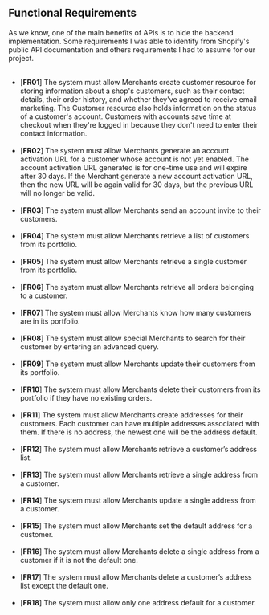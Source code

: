 <div>
  <h2>Functional Requirements</h2>
	As we know, one of the main benefits of APIs is to hide the backend implementation. Some requirements I was able to identify from Shopify's public API documentation and others requirements I had to assume for our project.<br><br>
</div>

<ul>
	<li>[<b>FR01</b>] The system must allow Merchants create customer resource for storing information about a shop's customers, such as their contact details, their order history, and whether they've agreed to receive email marketing. The Customer resource also holds information on the status of a customer's account. Customers with accounts save time at checkout when they're logged in because they don't need to enter their contact information.</li>
	<br>
	<li>[<b>FR02</b>] The system must allow Merchants generate an account activation URL for a customer whose account is not yet enabled. The account activation URL generated is for one-time use and will expire after 30 days. If the Merchant generate a new account activation URL, then the new URL will be again valid for 30 days, but the previous URL will no longer be valid.</li>
	<br>
	<li>[<b>FR03</b>] The system must allow Merchants send an account invite to their customers.</li>
	<br>
	<li>[<b>FR04</b>] The system must allow Merchants retrieve a list of customers from its portfolio.</li>
	<br>
	<li>[<b>FR05</b>] The system must allow Merchants retrieve a single customer from its portfolio.</li>
	<br>
	<li>[<b>FR06</b>] The system must allow Merchants retrieve all orders belonging to a customer.</li>
	<br>
	<li>[<b>FR07</b>] The system must allow Merchants know how many customers are in its portfolio.</li>
	<br>
	<li>[<b>FR08</b>] The system must allow special Merchants to search for their customer by entering an advanced query.</li>
	<br>
	<li>[<b>FR09</b>] The system must allow Merchants update their customers from its portfolio.</li>
	<br>
	<li>[<b>FR10</b>] The system must allow Merchants delete their customers from its portfolio if they have no existing orders.</li>
	<br>
	<li>[<b>FR11</b>] The system must allow Merchants create addresses for their customers. Each customer can have multiple addresses associated with them. If there is no address, the newest one will be the address default.</li>
	<br>
	<li>[<b>FR12</b>] The system must allow Merchants retrieve a customer’s address list.</li>
	<br>
	<li>[<b>FR13</b>] The system must allow Merchants retrieve a single address from a customer.</li>
	<br>
	<li>[<b>FR14</b>] The system must allow Merchants update a single address from a customer.</li>
	<br>
	<li>[<b>FR15</b>] The system must allow Merchants set the default address for a customer.</li>
	<br>
	<li>[<b>FR16</b>] The system must allow Merchants delete a single address from a customer if it is not the default one.</li>
	<br>
	<li>[<b>FR17</b>] The system must allow Merchants delete a customer’s address list except the default one.</li>
	<br>
	<li>[<b>FR18</b>] The system must allow only one address default for a customer.</li>	
	<br>
<ul>
